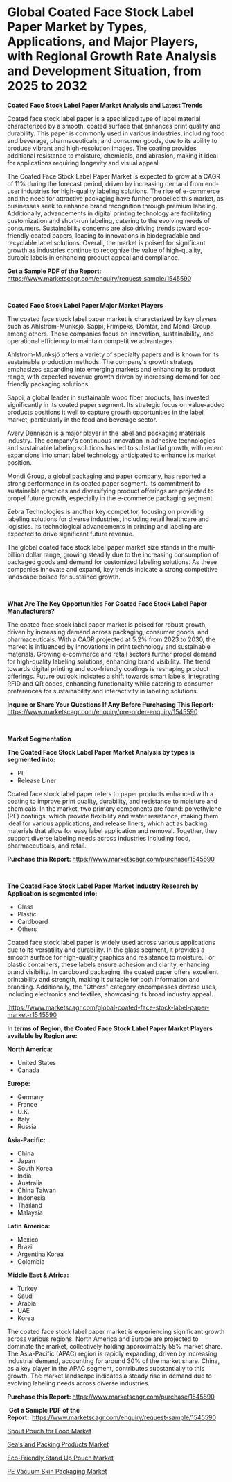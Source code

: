 <p><h1>Global Coated Face Stock Label Paper Market by Types, Applications, and Major Players, with Regional Growth Rate Analysis and Development Situation, from 2025 to 2032</h1></p><p><strong>Coated Face Stock Label Paper Market Analysis and Latest Trends</strong></p>
<p><p>Coated face stock label paper is a specialized type of label material characterized by a smooth, coated surface that enhances print quality and durability. This paper is commonly used in various industries, including food and beverage, pharmaceuticals, and consumer goods, due to its ability to produce vibrant and high-resolution images. The coating provides additional resistance to moisture, chemicals, and abrasion, making it ideal for applications requiring longevity and visual appeal.</p><p>The Coated Face Stock Label Paper Market is expected to grow at a CAGR of 11% during the forecast period, driven by increasing demand from end-user industries for high-quality labeling solutions. The rise of e-commerce and the need for attractive packaging have further propelled this market, as businesses seek to enhance brand recognition through premium labeling. Additionally, advancements in digital printing technology are facilitating customization and short-run labeling, catering to the evolving needs of consumers. Sustainability concerns are also driving trends toward eco-friendly coated papers, leading to innovations in biodegradable and recyclable label solutions. Overall, the market is poised for significant growth as industries continue to recognize the value of high-quality, durable labels in enhancing product appeal and compliance.</p></p>
<p><strong>Get a Sample PDF of the Report:&nbsp;</strong> <a href="https://www.marketscagr.com/enquiry/request-sample/1545590?utm_campaign=1848&utm_medium=2&utm_source=Github&utm_content=ia&utm_term=08032025&utm_id=coated-face-stock-label-paper">https://www.marketscagr.com/enquiry/request-sample/1545590</a></p>
<p>&nbsp;</p>
<p><strong>Coated Face Stock Label Paper Major Market Players</strong></p>
<p><p>The coated face stock label paper market is characterized by key players such as Ahlstrom-Munksjö, Sappi, Frimpeks, Domtar, and Mondi Group, among others. These companies focus on innovation, sustainability, and operational efficiency to maintain competitive advantages.</p><p>Ahlstrom-Munksjö offers a variety of specialty papers and is known for its sustainable production methods. The company's growth strategy emphasizes expanding into emerging markets and enhancing its product range, with expected revenue growth driven by increasing demand for eco-friendly packaging solutions.</p><p>Sappi, a global leader in sustainable wood fiber products, has invested significantly in its coated paper segment. Its strategic focus on value-added products positions it well to capture growth opportunities in the label market, particularly in the food and beverage sector.</p><p>Avery Dennison is a major player in the label and packaging materials industry. The company's continuous innovation in adhesive technologies and sustainable labeling solutions has led to substantial growth, with recent expansions into smart label technology anticipated to enhance its market position.</p><p>Mondi Group, a global packaging and paper company, has reported a strong performance in its coated paper segment. Its commitment to sustainable practices and diversifying product offerings are projected to propel future growth, especially in the e-commerce packaging segment.</p><p>Zebra Technologies is another key competitor, focusing on providing labeling solutions for diverse industries, including retail healthcare and logistics. Its technological advancements in printing and labeling are expected to drive significant future revenue.</p><p>The global coated face stock label paper market size stands in the multi-billion dollar range, growing steadily due to the increasing consumption of packaged goods and demand for customized labeling solutions. As these companies innovate and expand, key trends indicate a strong competitive landscape poised for sustained growth.</p></p>
<p>&nbsp;</p>
<p><strong>What Are The Key Opportunities For Coated Face Stock Label Paper Manufacturers?</strong></p>
<p><p>The coated face stock label paper market is poised for robust growth, driven by increasing demand across packaging, consumer goods, and pharmaceuticals. With a CAGR projected at 5.2% from 2023 to 2030, the market is influenced by innovations in print technology and sustainable materials. Growing e-commerce and retail sectors further propel demand for high-quality labeling solutions, enhancing brand visibility. The trend towards digital printing and eco-friendly coatings is reshaping product offerings. Future outlook indicates a shift towards smart labels, integrating RFID and QR codes, enhancing functionality while catering to consumer preferences for sustainability and interactivity in labeling solutions.</p></p>
<p><strong>Inquire or Share Your Questions If Any Before Purchasing This Report:</strong> <a href="https://www.marketscagr.com/enquiry/pre-order-enquiry/1545590?utm_campaign=1848&utm_medium=2&utm_source=Github&utm_content=ia&utm_term=08032025&utm_id=coated-face-stock-label-paper">https://www.marketscagr.com/enquiry/pre-order-enquiry/1545590</a></p>
<p>&nbsp;</p>
<p><strong>Market Segmentation</strong></p>
<p><strong>The Coated Face Stock Label Paper Market Analysis by types is segmented into:</strong></p>
<p><ul><li>PE</li><li>Release Liner</li></ul></p>
<p><p>Coated face stock label paper refers to paper products enhanced with a coating to improve print quality, durability, and resistance to moisture and chemicals. In the market, two primary components are found: polyethylene (PE) coatings, which provide flexibility and water resistance, making them ideal for various applications, and release liners, which act as backing materials that allow for easy label application and removal. Together, they support diverse labeling needs across industries including food, pharmaceuticals, and retail.</p></p>
<p><strong>Purchase this Report:&nbsp;</strong><a href="https://www.marketscagr.com/purchase/1545590?utm_campaign=1848&utm_medium=2&utm_source=Github&utm_content=ia&utm_term=08032025&utm_id=coated-face-stock-label-paper">https://www.marketscagr.com/purchase/1545590</a></p>
<p>&nbsp;</p>
<p><strong>The Coated Face Stock Label Paper Market Industry Research by Application is segmented into:</strong></p>
<p><ul><li>Glass</li><li>Plastic</li><li>Cardboard</li><li>Others</li></ul></p>
<p><p>Coated face stock label paper is widely used across various applications due to its versatility and durability. In the glass segment, it provides a smooth surface for high-quality graphics and resistance to moisture. For plastic containers, these labels ensure adhesion and clarity, enhancing brand visibility. In cardboard packaging, the coated paper offers excellent printability and strength, making it suitable for both information and branding. Additionally, the "Others" category encompasses diverse uses, including electronics and textiles, showcasing its broad industry appeal.</p></p>
<p><a href="https://www.marketscagr.com/global-coated-face-stock-label-paper-market-r1545590?utm_campaign=1848&utm_medium=2&utm_source=Github&utm_content=ia&utm_term=08032025&utm_id=coated-face-stock-label-paper">&nbsp;https://www.marketscagr.com/global-coated-face-stock-label-paper-market-r1545590</a></p>
<p><strong>In terms of Region, the Coated Face Stock Label Paper Market Players available by Region are:</strong></p>
<p>
    <p> <strong> North America: </strong>
        <ul>
            <li>United States</li>
            <li>Canada</li>
        </ul>
        </p> 
    <p> <strong> Europe: </strong>
        <ul>
            <li>Germany</li>
            <li>France</li>
            <li>U.K.</li>
            <li>Italy</li>
            <li>Russia</li>
        </ul>
        </p> 
    <p> <strong> Asia-Pacific: </strong>
        <ul>
            <li>China</li>
            <li>Japan</li>
            <li>South Korea</li>
            <li>India</li>
            <li>Australia</li>
            <li>China Taiwan</li>
            <li>Indonesia</li>
            <li>Thailand</li>
            <li>Malaysia</li>
        </ul>
        </p> 
    <p> <strong> Latin America: </strong>
        <ul>
            <li>Mexico</li>
            <li>Brazil</li>
            <li>Argentina Korea</li>
            <li>Colombia</li>
        </ul>
        </p> 
    <p> <strong> Middle East & Africa: </strong>
        <ul>
            <li>Turkey</li>
            <li>Saudi</li>
            <li>Arabia</li>
            <li>UAE</li>
            <li>Korea</li>
        </ul>
    </p>
    </p>
<p><p>The coated face stock label paper market is experiencing significant growth across various regions. North America and Europe are projected to dominate the market, collectively holding approximately 55% market share. The Asia-Pacific (APAC) region is rapidly expanding, driven by increasing industrial demand, accounting for around 30% of the market share. China, as a key player in the APAC segment, contributes substantially to this growth. The market landscape indicates a steady rise in demand due to evolving labeling needs across diverse industries.</p></p>
<p><strong>Purchase this Report: </strong><a href="https://www.marketscagr.com/purchase/1545590?utm_campaign=1848&utm_medium=2&utm_source=Github&utm_content=ia&utm_term=08032025&utm_id=coated-face-stock-label-paper">https://www.marketscagr.com/purchase/1545590</a></p>
<p>&nbsp;<strong>Get a Sample PDF of the Report:&nbsp;&nbsp;</strong><a href="https://www.marketscagr.com/enquiry/request-sample/1545590?utm_campaign=1848&utm_medium=2&utm_source=Github&utm_content=ia&utm_term=08032025&utm_id=coated-face-stock-label-paper">https://www.marketscagr.com/enquiry/request-sample/1545590</a></p>
<p><strong></strong></p>
<p><p><a href="https://github.com/shapurforouz/Market-Research-Report-List-1/blob/main/spout-pouch-for-food-market.md?utm_campaign=1848&utm_medium=2&utm_source=Github&utm_content=ia&utm_term=08032025&utm_id=coated-face-stock-label-paper">Spout Pouch for Food Market</a></p><p><a href="https://github.com/klinzenisaa/Market-Research-Report-List-1/blob/main/seals-and-packing-products-market.md?utm_campaign=1848&utm_medium=2&utm_source=Github&utm_content=ia&utm_term=08032025&utm_id=coated-face-stock-label-paper">Seals and Packing Products Market</a></p><p><a href="https://github.com/WillieWoodard/Market-Research-Report-List-7/blob/main/eco-friendly-stand-up-pouch-market.md?utm_campaign=1848&utm_medium=2&utm_source=Github&utm_content=ia&utm_term=08032025&utm_id=coated-face-stock-label-paper">Eco-Friendly Stand Up Pouch Market</a></p><p><a href="https://github.com/siriyagayo/Market-Research-Report-List-1/blob/main/pe-vacuum-skin-packaging-market.md?utm_campaign=1848&utm_medium=2&utm_source=Github&utm_content=ia&utm_term=08032025&utm_id=coated-face-stock-label-paper">PE Vacuum Skin Packaging Market</a></p></p>